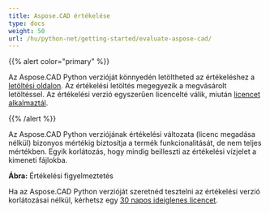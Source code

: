 ```yaml
---
title: Aspose.CAD értékelése
type: docs
weight: 50
url: /hu/python-net/getting-started/evaluate-aspose-cad/
---
```


{{% alert color="primary" %}}

Az Aspose.CAD Python verzióját könnyedén letöltheted az értékeléshez a [letöltési oldalon](https://downloads.aspose.com/cad/python-net). Az értékelési letöltés megegyezik a megvásárolt letöltéssel. Az értékelési verzió egyszerűen licencelté válik, miután [licencet alkalmaztál](/cad/python-net/licensing/).

{{% /alert %}}

Az Aspose.CAD Python verziójának értékelési változata (licenc megadása nélkül) bizonyos mértékig biztosítja a termék funkcionalitását, de nem teljes mértékben. Egyik korlátozás, hogy mindig beilleszti az értékelési vízjelet a kimeneti fájlokba.

**Ábra:** Értékelési figyelmeztetés

Ha az Aspose.CAD Python verzióját szeretnéd tesztelni az értékelési verzió korlátozásai nélkül, kérhetsz egy [30 napos ideiglenes licencet](https://purchase.aspose.com/temporary-license).
